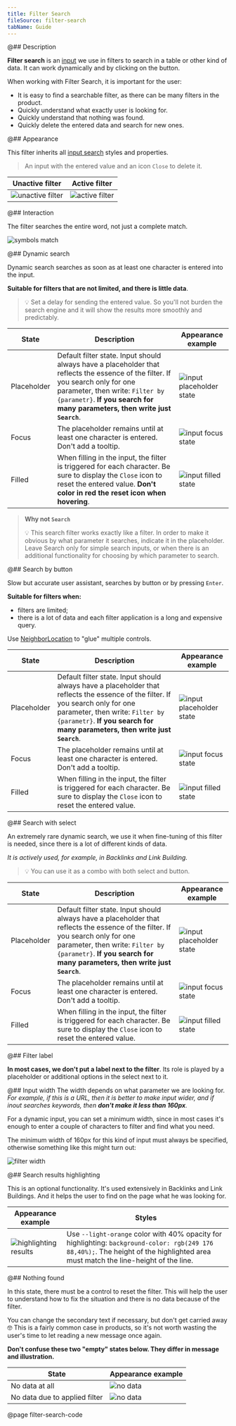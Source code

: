```yaml
---
title: Filter Search
fileSource: filter-search
tabName: Guide
---
```


@## Description

**Filter search** is an [input](/components/input/) we use in filters to search in a table or other kind of data. It can work dynamically and by clicking on the button.

When working with Filter Search, it is important for the user:

- It is easy to find a searchable filter, as there can be many filters in the product.
- Quickly understand what exactly user is looking for.
- Quickly understand that nothing was found.
- Quickly delete the entered data and search for new ones.

@## Appearance

This filter inherits all [input search](/components/input/) styles and properties.

> An input with the entered value and an icon `Close` to delete it.

| Unactive filter                                | Active filter                               |
| ---------------------------------------------- | ------------------------------------------- |
| ![unactive filter](static/filters-default.png) | ![active filter](static/filters-active.png) |

@## Interaction

The filter searches the entire word, not just a complete match.

![symbols match](static/search-results.png)

@## Dynamic search

Dynamic search searches as soon as at least one character is entered into the input.

**Suitable for filters that are not limited, and there is little data**.

> 💡 Set a delay for sending the entered value. So you'll not burden the search engine and it will show the results more smoothly and predictably.

| State       | Description                                                                                                                                                                                                                                      | Appearance example                                 |
| ----------- | ------------------------------------------------------------------------------------------------------------------------------------------------------------------------------------------------------------------------------------------------ | -------------------------------------------------- |
| Placeholder | Default filter state. Input should always have a placeholder that reflects the essence of the filter. If you search only for one parameter, then write: `Filter by {parametr}`. **If you search for many parameters, then write just `Search`**. | ![input placeholder state](static/placeholder.png) |
| Focus       | The placeholder remains until at least one character is entered. Don't add a tooltip.                                                                                                                                                            | ![input focus state](static/focus.png)             |
| Filled      | When filling in the input, the filter is triggered for each character. Be sure to display the `Close` icon to reset the entered value. **Don't color in red the reset icon when hovering**.                                                      | ![input filled state](static/filled.png)           |

> **Why not `Search`**
>
> 💡 This search filter works exactly like a filter. In order to make it obvious by what parameter it searches, indicate it in the placeholder. Leave Search only for simple search inputs, or when there is an additional functionality for choosing by which parameter to search.

@## Search by button

Slow but accurate user assistant, searches by button or by pressing `Enter`.

**Suitable for filters when:**

- filters are limited;
- there is a lot of data and each filter application is a long and expensive query.

Use [NeighborLocation](/utils/neighbor-location/) to "glue" multiple controls.

| State       | Description                                                                                                                                                                                                                                      | Appearance example                                        |
| ----------- | ------------------------------------------------------------------------------------------------------------------------------------------------------------------------------------------------------------------------------------------------ | --------------------------------------------------------- |
| Placeholder | Default filter state. Input should always have a placeholder that reflects the essence of the filter. If you search only for one parameter, then write: `Filter by {parametr}`. **If you search for many parameters, then write just `Search`**. | ![input placeholder state](static/placeholder-button.png) |
| Focus       | The placeholder remains until at least one character is entered. Don't add a tooltip.                                                                                                                                                            | ![input focus state](static/focus-button.png)             |
| Filled      | When filling in the input, the filter is triggered for each character. Be sure to display the `Close` icon to reset the entered value.                                                                                                           | ![input filled state](static/filled-button.png)           |

@## Search with select

An extremely rare dynamic search, we use it when fine-tuning of this filter is needed, since there is a lot of different kinds of data.

_It is actively used, for example, in Backlinks and Link Building._

> 💡 You can use it as a combo with both select and button.

| State       | Description                                                                                                                                                                                                                                      | Appearance example                                        |
| ----------- | ------------------------------------------------------------------------------------------------------------------------------------------------------------------------------------------------------------------------------------------------ | --------------------------------------------------------- |
| Placeholder | Default filter state. Input should always have a placeholder that reflects the essence of the filter. If you search only for one parameter, then write: `Filter by {parametr}`. **If you search for many parameters, then write just `Search`**. | ![input placeholder state](static/placeholder-select.png) |
| Focus       | The placeholder remains until at least one character is entered. Don't add a tooltip.                                                                                                                                                            | ![input focus state](static/focus-select.png)             |
| Filled      | When filling in the input, the filter is triggered for each character. Be sure to display the `Close` icon to reset the entered value.                                                                                                           | ![input filled state](static/filled-select.png)           |

@## Filter label

**In most cases, we don't put a label next to the filter**. Its role is played by a placeholder or additional options in the select next to it.

@## Input width
The width depends on what parameter we are looking for. _For example, if this is a URL, then it is better to make input wider, and if inout searches keywords, then **don't make it less than 160px**._

For a dynamic input, you can set a minimum width, since in most cases it's enough to enter a couple of characters to filter and find what you need.

The minimum width of 160px for this kind of input must always be specified, otherwise something like this might turn out:

![filter width](static/filter-search-yes-no.png)

@## Search results highlighting

This is an optional functionality. It's used extensively in Backlinks and Link Buildings. And it helps the user to find on the page what he was looking for.

| Appearance example                               | Styles                                                                                                                                                                             |
| ------------------------------------------------ | ---------------------------------------------------------------------------------------------------------------------------------------------------------------------------------- |
| ![highlighting results](static/highlighting.png) | Use `--light-orange` color with 40% opacity for highlighting: `background-color: rgb(249 176 88,40%);`. The height of the highlighted area must match the line-height of the line. |

@## Nothing found

In this state, there must be a control to reset the filter. This will help the user to understand how to fix the situation and there is no data because of the filter.

You can change the secondary text if necessary, but don't get carried away 🤓 This is a fairly common case in products, so it's not worth wasting the user's time to let reading a new message once again.

**Don't confuse these two "empty" states below. They differ in message and illustration.**

| State                         | Appearance example                   |
| ----------------------------- | ------------------------------------ |
| No data at all                | ![no data](static/empty-no-data.png) |
| No data due to applied filter | ![no data](static/empty-filter.png)  |

@page filter-search-code
